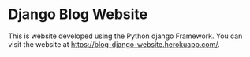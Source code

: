 # Django Blog Website
This is website developed using the Python django Framework.
You can visit the website at https://blog-django-website.herokuapp.com/.


